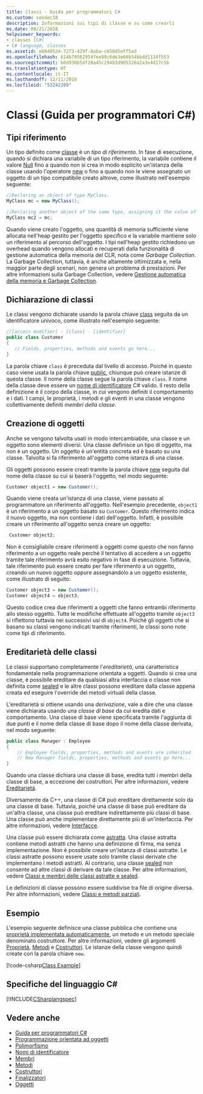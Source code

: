 ```yaml
---
title: Classi - Guida per programmatori C#
ms.custom: seodec18
description: Informazioni sui tipi di classe e su come crearli
ms.date: 08/21/2018
helpviewer_keywords:
- classes [C#]
- C# language, classes
ms.assetid: e8848524-7273-429f-8aba-c658d5eff5ad
ms.openlocfilehash: 614b70562954fee99c6de3e66b54bbdd1134f553
ms.sourcegitcommit: bdd930b5df20a45c29483d905526a2a3e4d17c5b
ms.translationtype: HT
ms.contentlocale: it-IT
ms.lasthandoff: 12/11/2018
ms.locfileid: "53242289"
---
```

# <a name="classes-c-programming-guide"></a>Classi (Guida per programmatori C#)

## <a name="reference-types"></a>Tipi riferimento  
Un tipo definito come [classe](../../../csharp/language-reference/keywords/class.md) è un *tipo di riferimento*. In fase di esecuzione, quando si dichiara una variabile di un tipo riferimento, la variabile contiene il valore [Null](../../../csharp/language-reference/keywords/null.md) fino a quando non si crea in modo esplicito un'istanza della classe usando l'operatore [new](../../../csharp/language-reference/keywords/new.md) o fino a quando non le viene assegnato un oggetto di un tipo compatibile creato altrove, come illustrato nell'esempio seguente:

```csharp
//Declaring an object of type MyClass.
MyClass mc = new MyClass();

//Declaring another object of the same type, assigning it the value of the first object.
MyClass mc2 = mc;
```

Quando viene creato l'oggetto, una quantità di memoria sufficiente viene allocata nell'heap gestito per l'oggetto specifico e la variabile mantiene solo un riferimento al percorso dell'oggetto. I tipi nell'heap gestito richiedono un overhead quando vengono allocati e recuperati dalla funzionalità di gestione automatica della memoria del CLR, nota come *Garbage Collection*. La Garbage Collection, tuttavia, è anche altamente ottimizzata e, nella maggior parte degli scenari, non genera un problema di prestazioni. Per altre informazioni sulla Garbage Collection, vedere [Gestione automatica della memoria e Garbage Collection](../../../standard/garbage-collection/gc.md).  
  
## <a name="declaring-classes"></a>Dichiarazione di classi

 Le classi vengono dichiarate usando la parola chiave [class](../../../csharp/language-reference/keywords/class.md) seguita da un identificatore univoco, come illustrato nell'esempio seguente:

 ```csharp
//[access modifier] - [class] - [identifier]
 public class Customer
 {
    // Fields, properties, methods and events go here...
 }
```

 La parola chiave `class` è preceduta dal livello di accesso. Poiché in questo caso viene usata la parola chiave [public](../../language-reference/keywords/public.md), chiunque può creare istanze di questa classe. Il nome della classe segue la parola chiave `class`. Il nome della classe deve essere un [nome di identificatore](../inside-a-program/identifier-names.md) C# valido. Il resto della definizione è il corpo della classe, in cui vengono definiti il comportamento e i dati. I campi, le proprietà, i metodi e gli eventi in una classe vengono collettivamente definiti *membri della classe*.  
  
## <a name="creating-objects"></a>Creazione di oggetti

Anche se vengono talvolta usati in modo intercambiabile, una classe e un oggetto sono elementi diversi. Una classe definisce un tipo di oggetto, ma non è un oggetto. Un oggetto è un'entità concreta ed è basato su una classe. Talvolta si fa riferimento all'oggetto come istanza di una classe.  
  
 Gli oggetti possono essere creati tramite la parola chiave [new](../../language-reference/keywords/new.md) seguita dal nome della classe su cui si baserà l'oggetto, nel modo seguente:  

 ```csharp
 Customer object1 = new Customer();
 ```

 Quando viene creata un'istanza di una classe, viene passato al programmatore un riferimento all'oggetto. Nell'esempio precedente, `object1` è un riferimento a un oggetto basato su `Customer`. Questo riferimento indica il nuovo oggetto, ma non contiene i dati dell'oggetto. Infatti, è possibile creare un riferimento all'oggetto senza creare un oggetto:  
 
```csharp
 Customer object2;
```
 
 Non è consigliabile creare riferimenti a oggetti come questo che non fanno riferimento a un oggetto reale perché il tentativo di accedere a un oggetto tramite tale riferimento avrà esito negativo in fase di esecuzione. Tuttavia, tale riferimento può essere creato per fare riferimento a un oggetto, creando un nuovo oggetto oppure assegnandolo a un oggetto esistente, come illustrato di seguito:  

 ```csharp
 Customer object3 = new Customer();
 Customer object4 = object3;
```
  
 Questo codice crea due riferimenti a oggetti che fanno entrambi riferimento allo stesso oggetto. Tutte le modifiche effettuate all'oggetto tramite `object3` si riflettono tuttavia nei successivi usi di `object4`. Poiché gli oggetti che si basano su classi vengono indicati tramite riferimenti, le classi sono note come tipi di riferimento.  
  
## <a name="class-inheritance"></a>Ereditarietà delle classi  

Le classi supportano completamente l'*ereditarietà*, una caratteristica fondamentale nella programmazione orientata a oggetti. Quando si crea una classe, è possibile ereditare da qualsiasi altra interfaccia o classe non definita come [sealed](../../../csharp/language-reference/keywords/sealed.md) e le altre classi possono ereditare dalla classe appena creata ed eseguire l'override dei metodi virtuali della classe.

L'ereditarietà si ottiene usando una *derivazione*, vale a dire che una classe viene dichiarata usando una *classe di base* da cui eredita dati e comportamento. Una classe di base viene specificata tramite l'aggiunta di due punti e il nome della classe di base dopo il nome della classe derivata, nel modo seguente:  

 ```csharp
 public class Manager : Employee
 {
     // Employee fields, properties, methods and events are inherited
     // New Manager fields, properties, methods and events go here...
 }
 ```

Quando una classe dichiara una classe di base, eredita tutti i membri della classe di base, a eccezione dei costruttori. Per altre informazioni, vedere [Ereditarietà](inheritance.md).
  
Diversamente da C++, una classe di C# può ereditare direttamente solo da una classe di base. Tuttavia, poiché una classe di base può ereditare da un'altra classe, una classe può ereditare indirettamente più classi di base. Una classe può anche implementare direttamente più di un'interfaccia. Per altre informazioni, vedere [Interfacce](../interfaces/index.md).  
  
Una classe può essere dichiarata come [astratta](../../language-reference/keywords/abstract.md). Una classe astratta contiene metodi astratti che hanno una definizione di firma, ma senza implementazione. Non è possibile creare un'istanza di classi astratte. Le classi astratte possono essere usate solo tramite classi derivate che implementano i metodi astratti. Al contrario, una classe [sealed](../../language-reference/keywords/sealed.md) non consente ad altre classi di derivare da tale classe. Per altre informazioni, vedere [Classi e membri delle classi astratte e sealed](abstract-and-sealed-classes-and-class-members.md).  
  
Le definizioni di classe possono essere suddivise tra file di origine diversa. Per altre informazioni, vedere [Classi e metodi parziali](partial-classes-and-methods.md).  
  
## <a name="example"></a>Esempio

L'esempio seguente definisce una classe pubblica che contiene una [proprietà implementata automaticamente](auto-implemented-properties.md), un metodo e un metodo speciale denominato costruttore. Per altre informazioni, vedere gli argomenti [Proprietà](properties.md), [Metodi](methods.md) e [Costruttori](constructors.md). Le istanze della classe vengono quindi create con la parola chiave `new`.  
  
[!code-csharp[Class Example](~/samples/snippets/csharp/programming-guide/classes-and-structs/class-example.cs)] 
  
## <a name="c-language-specification"></a>Specifiche del linguaggio C#

[!INCLUDE[CSharplangspec](~/includes/csharplangspec-md.md)]  
  
## <a name="see-also"></a>Vedere anche

- [Guida per programmatori C#](../index.md)
- [Programmazione orientata ad oggetti](../concepts/object-oriented-programming.md)
- [Polimorfismo](polymorphism.md)
- [Nomi di identificatore](../inside-a-program/identifier-names.md)
- [Membri](members.md)
- [Metodi](methods.md)
- [Costruttori](constructors.md)
- [Finalizzatori](destructors.md)
- [Oggetti](objects.md)
